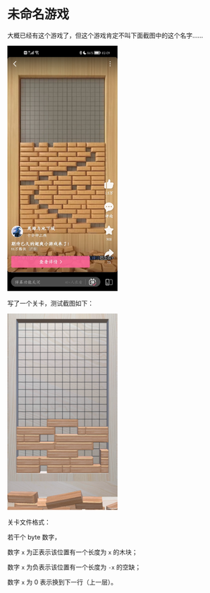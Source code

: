 # 未命名游戏

大概已经有这个游戏了，但这个游戏肯定不叫下面截图中的这个名字……

<img src="Imgs/b.jpg" width="250">

写了一个关卡，测试截图如下：

<img src="Imgs/test.png" width="250">

关卡文件格式：

若干个 byte 数字，

数字 `x` 为正表示该位置有一个长度为 `x` 的木块；

数字 `x` 为负表示该位置有一个长度为 `-x` 的空缺；

数字 `x` 为 0 表示换到下一行（上一层）。
